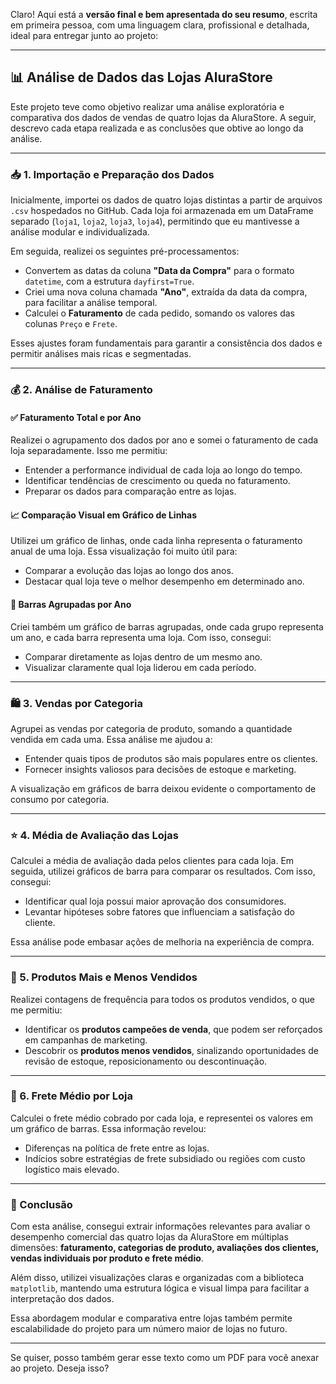 Claro! Aqui está a **versão final e bem apresentada do seu resumo**, escrita em primeira pessoa, com uma linguagem clara, profissional e detalhada, ideal para entregar junto ao projeto:

---

## 📊 Análise de Dados das Lojas AluraStore

Este projeto teve como objetivo realizar uma análise exploratória e comparativa dos dados de vendas de quatro lojas da AluraStore. A seguir, descrevo cada etapa realizada e as conclusões que obtive ao longo da análise.

---

### 📥 1. Importação e Preparação dos Dados

Inicialmente, importei os dados de quatro lojas distintas a partir de arquivos `.csv` hospedados no GitHub. Cada loja foi armazenada em um DataFrame separado (`loja1`, `loja2`, `loja3`, `loja4`), permitindo que eu mantivesse a análise modular e individualizada.

Em seguida, realizei os seguintes pré-processamentos:
- Convertem as datas da coluna **"Data da Compra"** para o formato `datetime`, com a estrutura `dayfirst=True`.
- Criei uma nova coluna chamada **"Ano"**, extraída da data da compra, para facilitar a análise temporal.
- Calculei o **Faturamento** de cada pedido, somando os valores das colunas `Preço` e `Frete`.

Esses ajustes foram fundamentais para garantir a consistência dos dados e permitir análises mais ricas e segmentadas.

---

### 💰 2. Análise de Faturamento

#### ✅ Faturamento Total e por Ano

Realizei o agrupamento dos dados por ano e somei o faturamento de cada loja separadamente. Isso me permitiu:

- Entender a performance individual de cada loja ao longo do tempo.
- Identificar tendências de crescimento ou queda no faturamento.
- Preparar os dados para comparação entre as lojas.

#### 📈 Comparação Visual em Gráfico de Linhas

Utilizei um gráfico de linhas, onde cada linha representa o faturamento anual de uma loja. Essa visualização foi muito útil para:
- Comparar a evolução das lojas ao longo dos anos.
- Destacar qual loja teve o melhor desempenho em determinado ano.

#### 🧱 Barras Agrupadas por Ano

Criei também um gráfico de barras agrupadas, onde cada grupo representa um ano, e cada barra representa uma loja. Com isso, consegui:
- Comparar diretamente as lojas dentro de um mesmo ano.
- Visualizar claramente qual loja liderou em cada período.

---

### 🛍️ 3. Vendas por Categoria

Agrupei as vendas por categoria de produto, somando a quantidade vendida em cada uma. Essa análise me ajudou a:
- Entender quais tipos de produtos são mais populares entre os clientes.
- Fornecer insights valiosos para decisões de estoque e marketing.

A visualização em gráficos de barra deixou evidente o comportamento de consumo por categoria.

---

### ⭐ 4. Média de Avaliação das Lojas

Calculei a média de avaliação dada pelos clientes para cada loja. Em seguida, utilizei gráficos de barra para comparar os resultados. Com isso, consegui:
- Identificar qual loja possui maior aprovação dos consumidores.
- Levantar hipóteses sobre fatores que influenciam a satisfação do cliente.

Essa análise pode embasar ações de melhoria na experiência de compra.

---

### 🧾 5. Produtos Mais e Menos Vendidos

Realizei contagens de frequência para todos os produtos vendidos, o que me permitiu:
- Identificar os **produtos campeões de venda**, que podem ser reforçados em campanhas de marketing.
- Descobrir os **produtos menos vendidos**, sinalizando oportunidades de revisão de estoque, reposicionamento ou descontinuação.

---

### 🚚 6. Frete Médio por Loja

Calculei o frete médio cobrado por cada loja, e representei os valores em um gráfico de barras. Essa informação revelou:
- Diferenças na política de frete entre as lojas.
- Indícios sobre estratégias de frete subsidiado ou regiões com custo logístico mais elevado.

---

### 📌 Conclusão

Com esta análise, consegui extrair informações relevantes para avaliar o desempenho comercial das quatro lojas da AluraStore em múltiplas dimensões: **faturamento, categorias de produto, avaliações dos clientes, vendas individuais por produto e frete médio**.

Além disso, utilizei visualizações claras e organizadas com a biblioteca `matplotlib`, mantendo uma estrutura lógica e visual limpa para facilitar a interpretação dos dados.

Essa abordagem modular e comparativa entre lojas também permite escalabilidade do projeto para um número maior de lojas no futuro.

---

Se quiser, posso também gerar esse texto como um PDF para você anexar ao projeto. Deseja isso?
